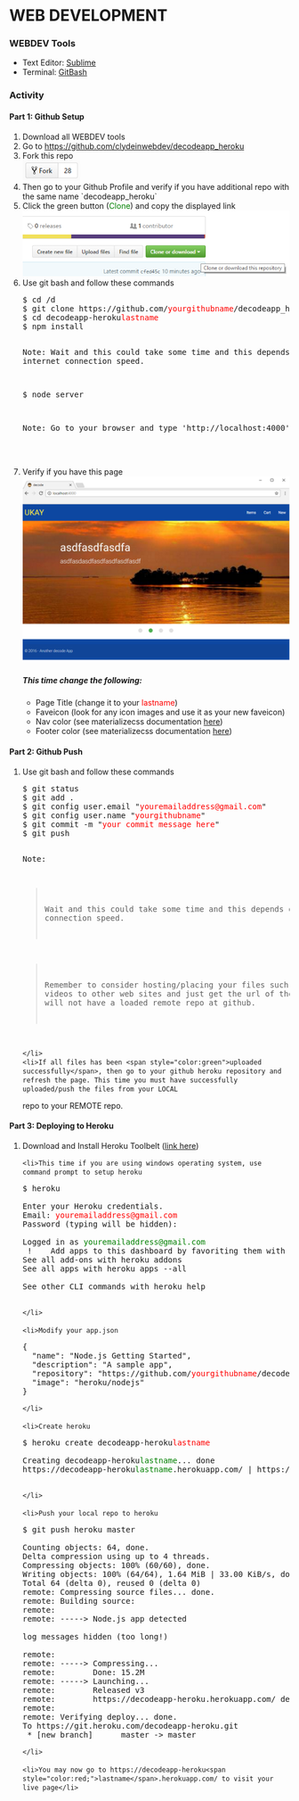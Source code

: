 <h1>WEB DEVELOPMENT</h1>
<h3>WEBDEV Tools</h3>
<ul>
<li>Text Editor: <a href="https://www.sublimetext.com/3">Sublime</a></li>
<li>Terminal: <a href="https://git-scm.com/downloads">GitBash</a></li>
</ul>

<h3>Activity</h3>
<h4>Part 1: Github Setup</h4>
<ol>
 <li>Download all WEBDEV tools</li>	
 <li>Go to <a href="https://github.com/clydeinwebdev/decodeapp_heroku">https://github.com/clydeinwebdev/decodeapp_heroku</a></li>
 <li>Fork this repo 
  <br/>
  <img class="img-thumbnail"  src="https://github.com/clydeinwebdev/digitalSignage/blob/master/fork1.png" alt="fork"></li>
 <li>Then go to your Github Profile and verify if you have additional repo with the same name `decodeapp_heroku`</li>
 <li>Click the green button (<span style="color:green;">Clone</span>) and copy the displayed link<br/>
  <img class="img-thumbnail"  src="https://github.com/clydeinwebdev/digitalSignage/blob/master/clone.png" alt="fork">
 </li>
 <li>Use git bash and follow these commands
  <pre class="language-javascript">$ cd /d
$ git clone https://github.com/<span style="color:red;">yourgithubname</span>/decodeapp_heroku.git decodeapp-heroku<span style="color:red;">lastname</span>
$ cd decodeapp-heroku<span style="color:red;">lastname</span>
$ npm install

Note: Wait and this could take some time and this depends on the internet connection speed.

$ node server

Note: Go to your browser and type 'http://localhost:4000'
</pre>	
	</li>	
	<li>Verify if you have this page
	<br/><img class="img-thumbnail" src="https://github.com/clydeinwebdev/digitalSignage/blob/master/landingpage.png" alt="fork">
		<h5>This time change the following:</h5>
		<ul>
			<li>Page Title (change it to your <span style="color:red;">lastname</span>)</li>
			<li>Faveicon (look for any icon images and use it as your new faveicon)</li>
			<li>Nav color (see materializecss documentation <a href="http://materializecss.com/">here</a>)</li>
			<li>Footer color (see materializecss documentation <a href="http://materializecss.com/">here</a>) </li>
		</ul>
	</li>
</ol>

<h4>Part 2: Github Push</h4>
<ol>
	<li>Use git bash and follow these commands
<pre class="language-javascript">$ git status
$ git add .
$ git config user.email "<span style="color:red">youremailaddress@gmail.com</span>"
$ git config user.name "<span style="color:red">yourgithubname</span>"
$ git commit -m "<span style="color:red">your commit message here</span>"
$ git push

Note: 

> Wait and this could take some time and this depends on the internet connection speed. 

> Remember to consider hosting/placing your files such like images and videos to
other web sites and just get the url of the file so that you will not have a 
loaded remote repo at github.

</pre>		

	</li>
	<li>If all files has been <span style="color:green">uploaded successfully</span>, then go to your github heroku repository and refresh the page. This time you must have successfully uploaded/push the files from your LOCAL 
repo to your REMOTE repo.</li>
</ol>

<h4>Part 3: Deploying to Heroku </h4>
<ol>
	<li>Download and Install Heroku Toolbelt (<a href="https://devcenter.heroku.com/articles/heroku-command-line#download-and-install">link here</a>)</li>

	<li>This time if you are using windows operating system, use command prompt to setup heroku
<pre class="language-javascript">$ heroku

Enter your Heroku credentials.
Email: <span style="color:red">youremailaddress@gmail.com</span>
Password (typing will be hidden):

Logged in as <span style="color:green">youremailaddress@gmail.com</span>
 !    Add apps to this dashboard by favoriting them with heroku apps:favorites:add
See all add-ons with heroku addons
See all apps with heroku apps --all

See other CLI commands with heroku help

</pre>	
	</li>

	<li>Modify your app.json
<pre class="language-javascript">{
  "name": "Node.js Getting Started",
  "description": "A sample app",
  "repository": "https://github.com/<span style="color:red;">yourgithubname</span>/decodeapp_heroku.git",
  "image": "heroku/nodejs"
}      
</pre>
	</li>

	<li>Create heroku
<pre class="language-javascript">$ heroku create decodeapp-heroku<span style="color:red;">lastname</span>

Creating decodeapp-heroku<span style="color:green;">lastname</span>... done
https://decodeapp-heroku<span style="color:green;">lastname</span>.herokuapp.com/ | https://git.heroku.com/decodeapp-heroku<span style="color:green;">lastname</span>.git

</pre>	
	</li>

	<li>Push your local repo to heroku
<pre class="language-javascript">$ git push heroku master

Counting objects: 64, done.
Delta compression using up to 4 threads.
Compressing objects: 100% (60/60), done.
Writing objects: 100% (64/64), 1.64 MiB | 33.00 KiB/s, done.
Total 64 (delta 0), reused 0 (delta 0)
remote: Compressing source files... done.
remote: Building source:
remote:
remote: -----> Node.js app detected

log messages hidden (too long!)

remote:
remote: -----> Compressing...
remote:        Done: 15.2M
remote: -----> Launching...
remote:        Released v3
remote:        https://decodeapp-heroku.herokuapp.com/ deployed to Heroku
remote:
remote: Verifying deploy... done.
To https://git.heroku.com/decodeapp-heroku.git
 * [new branch]      master -> master
</pre>	
	</li>

	<li>You may now go to https://decodeapp-heroku<span style="color:red;">lastname</span>.herokuapp.com/ to visit your live page</li>
</ol>
